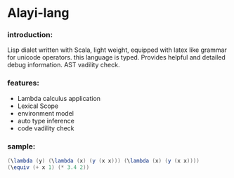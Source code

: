 # Alayi-lang
### introduction: 
Lisp dialet written with Scala, light weight, equipped with latex like grammar for unicode operators. this language is typed. Provides helpful and detailed debug information. AST vadility check.

### features:
* Lambda calculus application
* Lexical Scope
* environment model
* auto type inference
* code vadility check

### sample:
``` scala
(\lambda (y) (\lambda (x) (y (x x))) (\lambda (x) (y (x x))))
(\equiv (+ x 1) (* 3.4 2))
```
